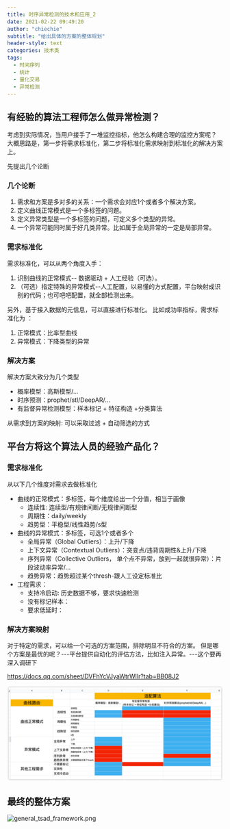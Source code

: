 ```yaml
---
title: 时序异常检测的技术和应用_2
date: 2021-02-22 09:49:20
author: "chiechie"
subtitle: "给出具体的方案的整体规划"
header-style: text
categories: 技术类
tags:
  - 时间序列
  - 统计
  - 量化交易
  - 异常检测
---
```


## 有经验的算法工程师怎么做异常检测？
考虑到实际情况，当用户接手了一堆监控指标，他怎么构建合理的监控方案呢？
大概思路是，第一步将需求标准化，第二步将标准化需求映射到标准化的解决方案上。

先提出几个论断
### 几个论断
1. 需求和方案是多对多的关系：一个需求会对应1个或者多个解决方案。
2. 定义曲线正常模式是一个多标签的问题。 
3. 定义异常类型是一个多标签的问题，可定义多个类型的异常。
4. 一个异常可能同时属于好几类异常。比如属于全局异常的一定是局部异常。

### 需求标准化 
需求标准化，可以从两个角度入手：
1. 识别曲线的正常模式-- 数据驱动 + 人工经验（可选）。
2. （可选）指定特殊的异常模式--人工配置，以易懂的方式配置，平台映射成识别的代码；也可吧吧配置，就全部检测出来。

另外，基于接入数据的元信息，可以直接进行标准化。
比如成功率指标，需求标准化为 ：
1. 正常模式：比率型曲线
2. 异常模式：下降类型的异常

### 解决方案

解决方案大致分为几个类型
- 概率模型：高斯模型/...
- 时序预测：prophet/stl/DeepAR/...
- 有监督异常检测模型：样本标记 + 特征构造 +分类算法

从需求到方案的映射:
可以采取过滤 + 自动筛选的方式


## 平台方将这个算法人员的经验产品化？
### 需求标准化
从以下几个维度对需求去做标准化
- 曲线的正常模式：多标签，每个维度给出一个分值，相当于画像
  - 连续性: 连续型/有规律间断/无规律间断型
  - 周期性：daily/weekly
  - 趋势型：平稳型/线性趋势/s型
- 曲线的异常模式：多标签，可选1个或者多个
  - 全局异常（Global Outliers）：上升/下降
  - 上下文异常（Contextual Outliers）：突变点/违背周期性&上升/下降
  - 序列异常（Collective Outliers， 单个点不异常，放到一起就很异常）：片段波动率异常/...
  - 趋势异常：趋势超过某个thresh-跟人工设定标准比
- 工程需求：
  - 支持冷启动: 历史数据不够，要求快速检测
  - 没有标记样本：
  - 要求低延时：


### 解决方案映射

对于特定的需求，可以给一个可选的方案范围，排除明显不符合的方案。
但是哪个方案是最优的呢？---平台提供自动化的评估方法，比如注入异常。---这个要再深入调研下

https://docs.qq.com/sheet/DVFhYcVJyaWtrWllr?tab=BB08J2

![curve_adapter.png](/images/curve_adapter.png)


## 最终的整体方案
![general_tsad_framework.png](general_tsad_framework.png)